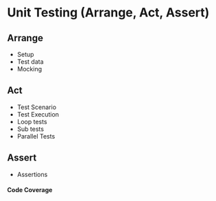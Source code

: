 # Unit Testing (Arrange, Act, Assert)

## Arrange
- Setup  
- Test data
- Mocking 

## Act
- Test Scenario
- Test Execution
- Loop tests
- Sub tests
- Parallel Tests

## Assert
- Assertions

#### Code Coverage
